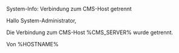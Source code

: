 System-Info: Verbindung zum CMS-Host getrennt


Hallo System-Administrator,

Die Verbindung zum CMS-Host %CMS_SERVER% wurde getrennt.

Von %HOSTNAME%

